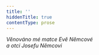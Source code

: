 ```yaml
---
title: ''
hiddenTitle: true
contentType: prose
---
```


<section>

_Věnováno mé matce Evě Němcové  
a otci Josefu Němcovi_

</section>
